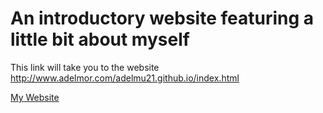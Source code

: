 # An introductory website featuring a little bit about myself

This link will take you to the website 
http://www.adelmor.com/adelmu21.github.io/index.html

<a href="./MyWebsite.html" class="active">My Website </a>
